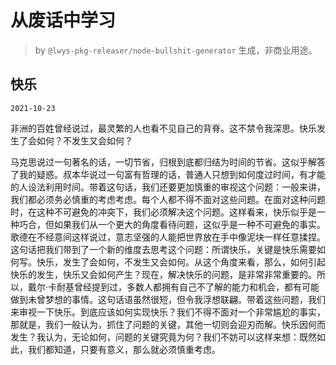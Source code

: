 # 从废话中学习

> by `@lwys-pkg-releaser/node-bullshit-generator` 生成，非商业用途。

## 快乐

`2021-10-23`

非洲的百姓曾经说过，最灵繁的人也看不见自己的背脊。这不禁令我深思。快乐发生了会如何？不发生又会如何？

马克思说过一句著名的话，一切节省，归根到底都归结为时间的节省。这似乎解答了我的疑惑。叔本华说过一句富有哲理的话，普通人只想到如何度过时间，有才能的人设法利用时间。带着这句话，我们还要更加慎重的审视这个问题：一般来讲，我们都必须务必慎重的考虑考虑。每个人都不得不面对这些问题。在面对这种问题时，在这种不可避免的冲突下，我们必须解决这个问题。这样看来，快乐似乎是一种巧合，但如果我们从一个更大的角度看待问题，这似乎是一种不可避免的事实。歌德在不经意间这样说过，意志坚强的人能把世界放在手中像泥块一样任意揉捏。这句话把我们带到了一个新的维度去思考这个问题：所谓快乐，关键是快乐需要如何写。快乐，发生了会如何，不发生又会如何。从这个角度来看，那么，如何引起快乐的发生，快乐又会如何产生？现在，解决快乐的问题，是非常非常重要的。所以，戴尔·卡耐基曾经提到过，多数人都拥有自己不了解的能力和机会，都有可能做到未曾梦想的事情。这句话语虽然很短，但令我浮想联翩。带着这些问题，我们来审视一下快乐。到底应该如何实现快乐？我们不得不面对一个非常尴尬的事实，那就是，我们一般认为，抓住了问题的关键，其他一切则会迎刃而解。快乐因何而发生？我认为，无论如何，问题的关键究竟为何？我们不妨可以这样来想：既然如此，我们都知道，只要有意义，那么就必须慎重考虑。